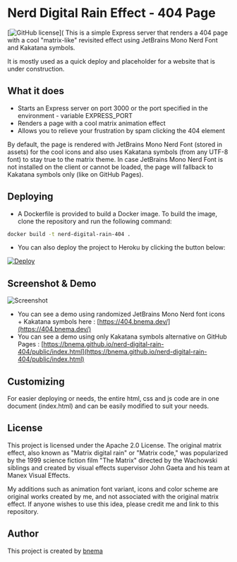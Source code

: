 # Nerd Digital Rain Effect - 404 Page 

[![GitHub license](https://img.shields.io/github/license/bnema/nerd-digital-rain-404)](
This is a simple Express server that renders a 404 page with a cool "matrix-like" revisited effect using JetBrains Mono Nerd Font and Kakatana symbols.

It is mostly used as a quick deploy and placeholder for a website that is under construction.

## What it does

- Starts an Express server on port 3000 or the port specified in the environment - variable EXPRESS_PORT
- Renders a page with a cool matrix animation effect
- Allows you to relieve your frustration by spam clicking the 404 element

By default, the page is rendered with JetBrains Mono Nerd Font (stored in assets) for the cool icons and also uses Kakatana symbols (from any UTF-8 font) to stay true to the matrix theme. 
In case JetBrains Mono Nerd Font is not installed on the client or cannot be loaded, the page will fallback to Kakatana symbols only (like on GitHub Pages).
## Deploying

- A Dockerfile is provided to build a Docker image. To build the image, clone the repository and run the following command:
```bash
docker build -t nerd-digital-rain-404 .
```

- You can also deploy the project to Heroku by clicking the button below:

[![Deploy](https://www.herokucdn.com/deploy/button.svg)](https://heroku.com/deploy/?template=github.com/bnema/nerd-digital-rain-404)

## Screenshot & Demo

![Screenshot](https://raw.githubusercontent.com/bnema/nerd-digital-rain-404/main/public/assets/screenshot.png)


- You can see a demo using randomized JetBrains Mono Nerd font icons + Kakatana symbols here : [https://404.bnema.dev/](https://404.bnema.dev/)
- You can see a demo using only Kakatana symbols alternative on GitHub Pages : [https://bnema.github.io/nerd-digital-rain-404/public/index.html](https://bnema.github.io/nerd-digital-rain-404/public/index.html)



## Customizing

For easier deploying or needs, the entire html, css and js code are in one document (index.html) and can be easily modified to suit your needs.

## License

This project is licensed under the Apache 2.0 License. The original matrix effect, also known as "Matrix digital rain" or "Matrix code," was popularized by the 1999 science fiction film "The Matrix" directed by the Wachowski siblings and created by visual effects supervisor John Gaeta and his team at Manex Visual Effects. 

My additions such as animation font variant, icons and color scheme are original works created by me, and not associated with the original matrix effect. If anyone wishes to use this idea, please credit me and link to this repository.

## Author

This project is created by [bnema](https://github.com/bnema)